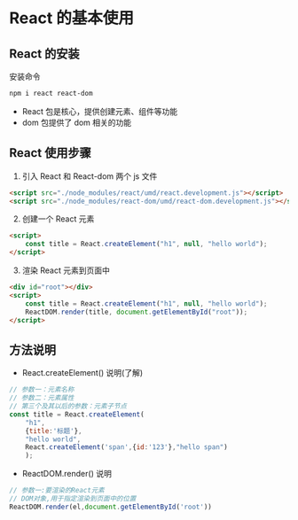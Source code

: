 # React 的基本使用

## React 的安装

安装命令

```sh
npm i react react-dom
```

- React 包是核心，提供创建元素、组件等功能
- dom 包提供了 dom 相关的功能

## React 使用步骤

1. 引入 React 和 React-dom 两个 js 文件

```html
<script src="./node_modules/react/umd/react.development.js"></script>
<script src="./node_modules/react-dom/umd/react-dom.development.js"></script>
```

2. 创建一个 React 元素

```html
<script>
	const title = React.createElement("h1", null, "hello world");
</script>
```

3. 渲染 React 元素到页面中

```html
<div id="root"></div>
<script>
	const title = React.createElement("h1", null, "hello world");
	ReactDOM.render(title, document.getElementById("root"));
</script>
```

## 方法说明

- React.createElement() 说明(了解)

```js
// 参数一：元素名称
// 参数二：元素属性
// 第三个及其以后的参数：元素子节点
const title = React.createElement(
    "h1", 
    {title:'标题'}, 
    "hello world",
    React.createElement('span',{id:'123'},"hello span")
    );
```

- ReactDOM.render() 说明
```js
// 参数一:要渲染的React元素
// DOM对象,用于指定渲染到页面中的位置
ReactDOM.render(el,document.getElementById('root'))
```